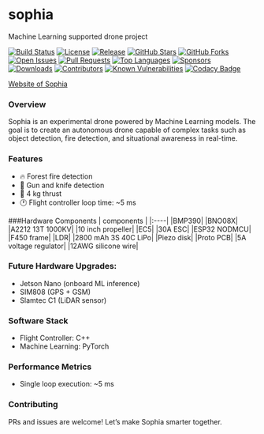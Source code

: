 # sophia  
Machine Learning supported drone project  



[![Build Status](https://img.shields.io/github/actions/workflow/status/tunahanfaruk/sophia/main.yml)](https://github.com/tunahanfaruk/sophia/actions)
[![License](https://img.shields.io/github/license/tunahanfaruk/sophia)](https://github.com/tunahanfaruk/sophia/blob/main/LICENSE)
[![Release](https://img.shields.io/github/v/release/tunahanfaruk/sophia)](https://github.com/tunahanfaruk/sophia/releases)
[![GitHub Stars](https://img.shields.io/github/stars/tunahanfaruk/sophia?style=social)](https://github.com/tunahanfaruk/sophia/stargazers)
[![GitHub Forks](https://img.shields.io/github/forks/tunahanfaruk/sophia?style=social)](https://github.com/tunahanfaruk/sophia/network/members)
[![Open Issues](https://img.shields.io/github/issues/tunahanfaruk/sophia)](https://github.com/tunahanfaruk/sophia/issues)
[![Pull Requests](https://img.shields.io/github/issues-pr/tunahanfaruk/sophia)](https://github.com/tunahanfaruk/sophia/pulls)
[![Top Languages](https://img.shields.io/github/languages/top/tunahanfaruk/sophia)](https://github.com/tunahanfaruk/sophia)
[![Sponsors](https://img.shields.io/github/sponsors/tunahanfaruk)](https://github.com/sponsors/tunahanfaruk)
[![Downloads](https://img.shields.io/pypi/dm/sophia)](https://pypi.org/project/sophia/)
[![Contributors](https://img.shields.io/github/contributors/tunahanfaruk/sophia)](https://github.com/tunahanfaruk/sophia/graphs/contributors)
[![Known Vulnerabilities](https://snyk.io/test/github/tunahanfaruk/sophia/badge.svg)](https://snyk.io/test/github/tunahanfaruk/sophia)
[![Codacy Badge](https://app.codacy.com/project/badge/Grade/c4c00161f93741ab9a7ec89f108db3ed)](https://app.codacy.com/gh/tunahanfaruk/sophia/dashboard?utm_source=gh&utm_medium=referral&utm_content=&utm_campaign=Badge_grade)





[Website of Sophia](https://tunahanfaruk.github.io/sophia/Web_Site/index.html)


### Overview
Sophia is an experimental drone powered by Machine Learning models. The goal is to create an autonomous drone capable of complex tasks such as object detection, fire detection, and situational awareness in real-time.

### Features
* 🔥 Forest fire detection
* 🔫 Gun and knife detection
* 🚀 4 kg thrust
* 🕐 Flight controller loop time: ~5 ms

###Hardware Components
| components |
|:----|
|BMP390|
|BNO08X|
|A2212 13T 1000KV|
|10 inch propeller|
|EC5|
|30A ESC|
|ESP32 NODMCU|
|F450 frame|
|LDR|
|2800 mAh 3S 40C LiPo|
|Piezo disk|
|Proto PCB|
|5A voltage regulator|
|12AWG silicone wire|

### Future Hardware Upgrades:
* Jetson Nano (onboard ML inference)
* SIM808 (GPS + GSM)
* Slamtec C1 (LiDAR sensor)

### Software Stack
* Flight Controller: C++ 
* Machine Learning: PyTorch 

### Performance Metrics
* Single loop execution: ~5 ms

### Contributing
PRs and issues are welcome! Let’s make Sophia smarter together.
